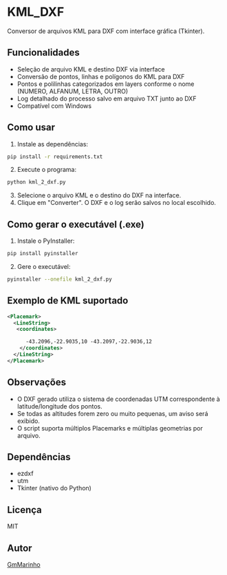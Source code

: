 # KML_DXF

Conversor de arquivos KML para DXF com interface gráfica (Tkinter).

## Funcionalidades
- Seleção de arquivo KML e destino DXF via interface
- Conversão de pontos, linhas e polígonos do KML para DXF
- Pontos e polilinhas categorizados em layers conforme o nome (NUMERO, ALFANUM, LETRA, OUTRO)
- Log detalhado do processo salvo em arquivo TXT junto ao DXF
- Compatível com Windows

## Como usar
1. Instale as dependências:
  ```bash
  pip install -r requirements.txt
  ```
2. Execute o programa:
  ```bash
  python kml_2_dxf.py
  ```
3. Selecione o arquivo KML e o destino do DXF na interface.
4. Clique em "Converter". O DXF e o log serão salvos no local escolhido.

## Como gerar o executável (.exe)
1. Instale o PyInstaller:
  ```bash
  pip install pyinstaller
  ```
2. Gere o executável:
  ```bash
  pyinstaller --onefile kml_2_dxf.py
  ```

## Exemplo de KML suportado
```xml
<Placemark>
  <LineString>
   <coordinates>

      -43.2096,-22.9035,10 -43.2097,-22.9036,12
    </coordinates>
  </LineString>
</Placemark>
```

## Observações
- O DXF gerado utiliza o sistema de coordenadas UTM correspondente à latitude/longitude dos pontos.
- Se todas as altitudes forem zero ou muito pequenas, um aviso será exibido.
- O script suporta múltiplos Placemarks e múltiplas geometrias por arquivo.

## Dependências
- ezdxf
- utm
- Tkinter (nativo do Python)

## Licença
MIT

## Autor
[GmMarinho](https://github.com/GmMarinho)
